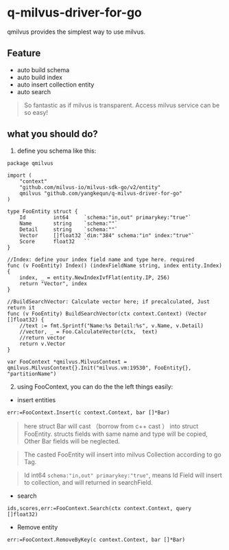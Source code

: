 # q-milvus-driver-for-go
qmilvus provides the simplest way to use milvus.
## Feature
* auto build schema
* auto build index
* auto insert collection entity
* auto search 

> So fantastic as if milvus is transparent. Access milvus service can be so easy!

## what you should do?
1. define you schema like this:
```
package qmilvus

import (
	"context"
	"github.com/milvus-io/milvus-sdk-go/v2/entity"
	qmilvus "github.com/yangkequn/q-milvus-driver-for-go"
)

type FooEntity struct {
	Id         int64     `schema:"in,out" primarykey:"true"`
	Name       string    `schema:""`
	Detail     string    `schema:""`
	Vector     []float32 `dim:"384" schema:"in" index:"true"`
	Score      float32   ``
}

//Index: define your index field name and type here. required
func (v FooEntity) Index() (indexFieldName string, index entity.Index) {
	index, _ = entity.NewIndexIvfFlat(entity.IP, 256)
	return "Vector", index
}

//BuildSearchVector: Calculate vector here; if precalculated, Just return it
func (v FooEntity) BuildSearchVector(ctx context.Context) (Vector []float32) {
	//text := fmt.Sprintf("Name:%s Detail:%s", v.Name, v.Detail)
	//vector, _ = Foo.CalculateVector(ctx,  text)
    //return vector
	return v.Vector
}

var FooContext *qmilvus.MilvusContext = qmilvus.MilvusContext{}.Init("milvus.vm:19530", FooEntity{}, "partitionName")
```
2. using FooContext, you can do the the left things easily:

* insert entities
```
err:=FooContext.Insert(c context.Context, bar []*Bar)
```
> here struct Bar will cast （borrow from c++ cast ） into struct FooEntity.  structs  fields with same name and type will be copied, Other Bar fields will be neglected. 

> The casted FooEntity will insert into milvus Collection according to go Tag.

> Id         int64      `schema:"in,out" primarykey:"true"`, means Id Field will insert to collection, and will returned in searchField.

* search
```
ids,scores,err:=FooContext.Search(ctx context.Context, query []float32)
```
* Remove entity
```
err:=FooContext.RemoveByKey(c context.Context, bar []*Bar)
```